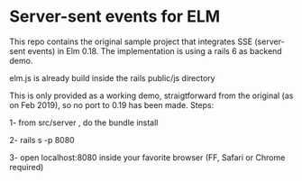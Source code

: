 # Server-sent events for ELM

This repo contains the original sample project that integrates SSE (server-sent events) in Elm 0.18. The implementation is 
using a rails 6 as backend demo.

elm.js is already build inside the rails public/js directory

This is only provided as a working demo, straigtforward from the original (as on Feb 2019), so no port to 0.19 has been made.
Steps:

1- from src/server , do the bundle install

2- rails s -p 8080

3- open localhost:8080 inside your favorite browser (FF, Safari or Chrome required)
